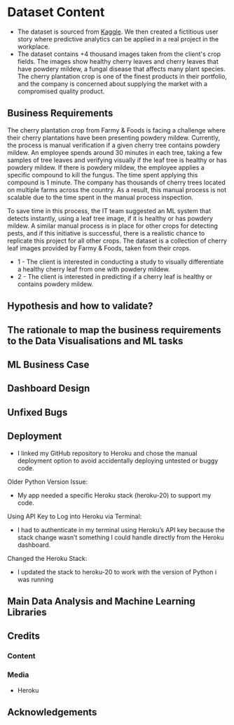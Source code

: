 
# Dataset Content

- The dataset is sourced from [Kaggle](https://www.kaggle.com/codeinstitute/cherry-leaves). We then created a fictitious user story where predictive analytics can be applied in a real project in the workplace.
- The dataset contains +4 thousand images taken from the client's crop fields. The images show healthy cherry leaves and cherry leaves that have powdery mildew, a fungal disease that affects many plant species. The cherry plantation crop is one of the finest products in their portfolio, and the company is concerned about supplying the market with a compromised quality product.

## Business Requirements

The cherry plantation crop from Farmy & Foods is facing a challenge where their cherry plantations have been presenting powdery mildew. Currently, the process is manual verification if a given cherry tree contains powdery mildew. An employee spends around 30 minutes in each tree, taking a few samples of tree leaves and verifying visually if the leaf tree is healthy or has powdery mildew. If there is powdery mildew, the employee applies a specific compound to kill the fungus. The time spent applying this compound is 1 minute. The company has thousands of cherry trees located on multiple farms across the country. As a result, this manual process is not scalable due to the time spent in the manual process inspection.

To save time in this process, the IT team suggested an ML system that detects instantly, using a leaf tree image, if it is healthy or has powdery mildew. A similar manual process is in place for other crops for detecting pests, and if this initiative is successful, there is a realistic chance to replicate this project for all other crops. The dataset is a collection of cherry leaf images provided by Farmy & Foods, taken from their crops.

- 1 - The client is interested in conducting a study to visually differentiate a healthy cherry leaf from one with powdery mildew.
- 2 - The client is interested in predicting if a cherry leaf is healthy or contains powdery mildew.

## Hypothesis and how to validate?

## The rationale to map the business requirements to the Data Visualisations and ML tasks


## ML Business Case

## Dashboard Design

## Unfixed Bugs

## Deployment

- I linked my GitHub repository to Heroku and chose the manual deployment option to avoid accidentally deploying untested or buggy code.

Older Python Version Issue:
- My app needed a specific Heroku stack (heroku-20) to support my code.

Using API Key to Log into Heroku via Terminal:
- I had to authenticate in my terminal using Heroku’s API key because the stack change wasn’t something I could handle directly from the Heroku dashboard.

Changed the Heroku Stack:
- I updated the stack to heroku-20 to work with the version of Python i was running

## Main Data Analysis and Machine Learning Libraries


## Credits


### Content


### Media
- Heroku


## Acknowledgements 


